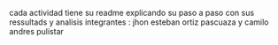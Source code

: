 cada actividad tiene su readme explicando su paso a paso con sus ressultads y analisis
integrantes : jhon esteban ortiz pascuaza y camilo andres pulistar 
